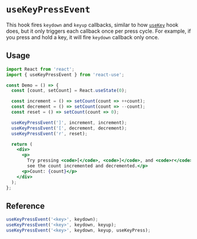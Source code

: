 # `useKeyPressEvent`

This hook fires `keydown` and `keyup` callbacks, similar to how [`useKey`](./useKey.md)
hook does, but it only triggers each callback once per press cycle. For example,
if you press and hold a key, it will fire `keydown` callback only once.


## Usage

```jsx
import React from 'react';
import { useKeyPressEvent } from 'react-use';

const Demo = () => {
  const [count, setCount] = React.useState(0);

  const increment = () => setCount(count => ++count);
  const decrement = () => setCount(count => --count);
  const reset = () => setCount(count => 0);

  useKeyPressEvent(']', increment, increment);
  useKeyPressEvent('[', decrement, decrement);
  useKeyPressEvent('r', reset);

  return (
    <div>
      <p>
        Try pressing <code>[</code>, <code>]</code>, and <code>r</code> to
        see the count incremented and decremented.</p>
      <p>Count: {count}</p>
    </div>
  );
};
```


## Reference

```js
useKeyPressEvent('<key>', keydown);
useKeyPressEvent('<key>', keydown, keyup);
useKeyPressEvent('<key>', keydown, keyup, useKeyPress);
```

